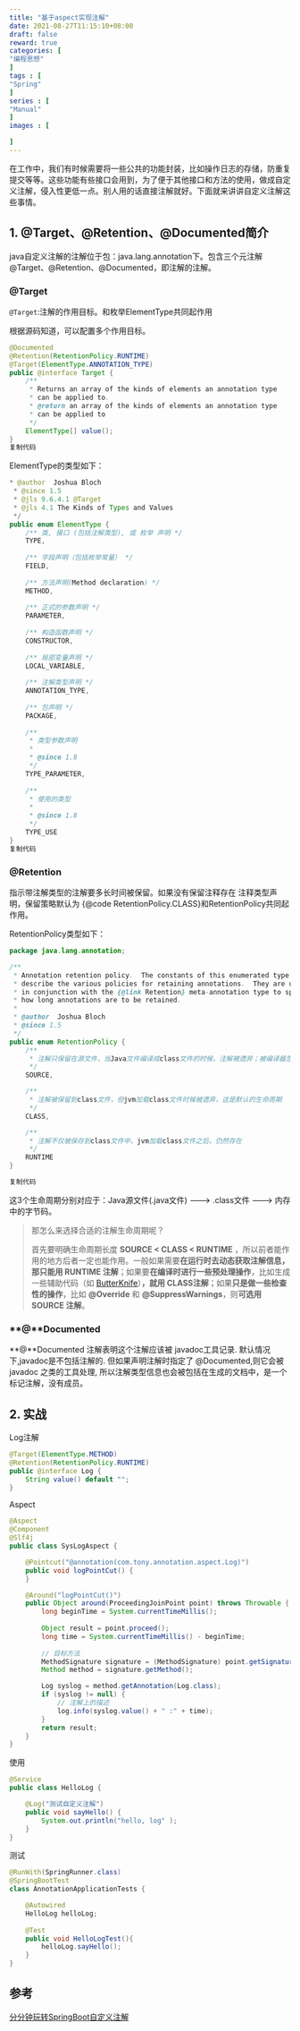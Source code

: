 ```yaml
---
title: "基于aspect实现注解"
date: 2021-08-27T11:15:10+08:00
draft: false
reward: true
categories: [
"编程思想"
]
tags : [
"Spring"
]
series : [
"Manual"
]
images : [

]
---
```


[comment]: <> (# 基于aspect实现注解)

在工作中，我们有时候需要将一些公共的功能封装，比如操作日志的存储，防重复提交等等。这些功能有些接口会用到，为了便于其他接口和方法的使用，做成自定义注解，侵入性更低一点。别人用的话直接注解就好。下面就来讲讲自定义注解这些事情。

## 1. @Target、@Retention、@Documented简介

java自定义注解的注解位于包：java.lang.annotation下。包含三个元注解@Target、@Retention、@Documented，即注解的注解。

### @Target

`@Target`:注解的作用目标。和枚举ElementType共同起作用

根据源码知道，可以配置多个作用目标。

```java
@Documented
@Retention(RetentionPolicy.RUNTIME)
@Target(ElementType.ANNOTATION_TYPE)
public @interface Target {
    /**
     * Returns an array of the kinds of elements an annotation type
     * can be applied to.
     * @return an array of the kinds of elements an annotation type
     * can be applied to
     */
    ElementType[] value();
}
复制代码
```

ElementType的类型如下：

```java
* @author  Joshua Bloch
 * @since 1.5
 * @jls 9.6.4.1 @Target
 * @jls 4.1 The Kinds of Types and Values
 */
public enum ElementType {
    /** 类, 接口 (包括注解类型), 或 枚举 声明 */
    TYPE,
 
    /** 字段声明（包括枚举常量） */
    FIELD,
 
    /** 方法声明(Method declaration) */
    METHOD,
 
    /** 正式的参数声明 */
    PARAMETER,
 
    /** 构造函数声明 */
    CONSTRUCTOR,
 
    /** 局部变量声明 */
    LOCAL_VARIABLE,
 
    /** 注解类型声明 */
    ANNOTATION_TYPE,
 
    /** 包声明 */
    PACKAGE,
 
    /**
     * 类型参数声明
     *
     * @since 1.8
     */
    TYPE_PARAMETER,
 
    /**
     * 使用的类型
     *
     * @since 1.8
     */
    TYPE_USE
}
复制代码
```

### @Retention

指示带注解类型的注解要多长时间被保留。如果没有保留注释存在 注释类型声明，保留策略默认为  {@code RetentionPolicy.CLASS}和RetentionPolicy共同起作用。

RetentionPolicy类型如下：

```java
package java.lang.annotation;

/**
 * Annotation retention policy.  The constants of this enumerated type
 * describe the various policies for retaining annotations.  They are used
 * in conjunction with the {@link Retention} meta-annotation type to specify
 * how long annotations are to be retained.
 *
 * @author  Joshua Bloch
 * @since 1.5
 */
public enum RetentionPolicy {
    /**
     * 注解只保留在源文件，当Java文件编译成class文件的时候，注解被遗弃；被编译器忽略
     */
    SOURCE,

    /**
     * 注解被保留到class文件，但jvm加载class文件时候被遗弃，这是默认的生命周期
     */
    CLASS,

    /**
     * 注解不仅被保存到class文件中，jvm加载class文件之后，仍然存在
     */
    RUNTIME
}

复制代码
```

这3个生命周期分别对应于：Java源文件(.java文件) ---> .class文件 ---> 内存中的字节码。

> 那怎么来选择合适的注解生命周期呢？
>
> 首先要明确生命周期长度 **SOURCE < CLASS < RUNTIME** ，所以前者能作用的地方后者一定也能作用。一般如果需要**在运行时去动态获取注解信息，那只能用 RUNTIME 注解**；如果要**在编译时进行一些预处理操作**，比如生成一些辅助代码（如 [ButterKnife](https://link.juejin.cn/?target=https%3A%2F%2Fgithub.com%2FJakeWharton%2Fbutterknife)）**，就用 CLASS注解**；如果**只是做一些检查性的操作**，比如 **@Override** 和 **@SuppressWarnings**，则**可选用 SOURCE 注解**。

### **@**Documented

**@**Documented 注解表明这个注解应该被 javadoc工具记录. 默认情况下,javadoc是不包括注解的. 但如果声明注解时指定了 @Documented,则它会被 javadoc 之类的工具处理, 所以注解类型信息也会被包括在生成的文档中，是一个标记注解，没有成员。

## 2. 实战

Log注解

```java
@Target(ElementType.METHOD)
@Retention(RetentionPolicy.RUNTIME)
public @interface Log {
    String value() default "";
}
```

Aspect

```java
@Aspect
@Component
@Slf4j
public class SysLogAspect {

    @Pointcut("@annotation(com.tony.annotation.aspect.Log)")
    public void logPointCut() {
    }

    @Around("logPointCut()")
    public Object around(ProceedingJoinPoint point) throws Throwable {
        long beginTime = System.currentTimeMillis();
        
        Object result = point.proceed();
        long time = System.currentTimeMillis() - beginTime;
        
        // 目标方法
        MethodSignature signature = (MethodSignature) point.getSignature();
        Method method = signature.getMethod();

        Log syslog = method.getAnnotation(Log.class);
        if (syslog != null) {
            // 注解上的描述
            log.info(syslog.value() + " :" + time);
        }
        return result;
    }
}
```

使用

```java
@Service
public class HelloLog {

    @Log("测试自定义注解")
    public void sayHello() {
        System.out.println("hello, log" );
    }
}
```

测试

```java
@RunWith(SpringRunner.class)
@SpringBootTest
class AnnotationApplicationTests {

    @Autowired
    HelloLog helloLog;
    
    @Test
    public void HelloLogTest(){
        helloLog.sayHello();
    }
}
```



## 参考

[分分钟玩转SpringBoot自定义注解](https://juejin.cn/post/6894912314894450702)
